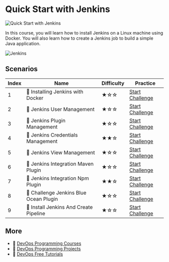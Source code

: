 # Quick Start with Jenkins

![Quick Start with Jenkins](https://cover-creator.appbot.io/quick-start-with-jenkins.png)

In this course, you will learn how to install Jenkins on a Linux machine using Docker. You will also learn how to create a Jenkins job to build a simple Java application.

![Jenkins](https://img.shields.io/badge/Jenkins-whitesmoke?style=for-the-badge&logo=jenkins)


## Scenarios

|   Index | Name                                  | Difficulty   | Practice                                                                   |
|---------|---------------------------------------|--------------|----------------------------------------------------------------------------|
|       1 | 🎯 Installing Jenkins with Docker      | ★☆☆          | <a target='_blank' href='https://labex.io/labs/29061'>Start Challenge</a>  |
|       2 | 🎯 Jenkins User Management             | ★☆☆          | <a target='_blank' href='https://labex.io/labs/149236'>Start Challenge</a> |
|       3 | 🎯 Jenkins Plugin Management           | ★☆☆          | <a target='_blank' href='https://labex.io/labs/40829'>Start Challenge</a>  |
|       4 | 🎯 Jenkins Credentials Management      | ★★☆          | <a target='_blank' href='https://labex.io/labs/67529'>Start Challenge</a>  |
|       5 | 🎯 Jenkins View Management             | ★☆☆          | <a target='_blank' href='https://labex.io/labs/67545'>Start Challenge</a>  |
|       6 | 🎯 Jenkins Integration Maven Plugin    | ★☆☆          | <a target='_blank' href='https://labex.io/labs/189626'>Start Challenge</a> |
|       7 | 🎯 Jenkins Integration Npm Plugin      | ★★☆          | <a target='_blank' href='https://labex.io/labs/148879'>Start Challenge</a> |
|       8 | 🎯 Challenge Jenkins Blue Ocean Plugin | ★☆☆          | <a target='_blank' href='https://labex.io/labs/145227'>Start Challenge</a> |
|       9 | 🎯 Install Jenkins And Create Pipeline | ★☆☆          | <a target='_blank' href='https://labex.io/labs/7771'>Start Challenge</a>   |

## More

- 🔗 [DevOps Programming Courses](https://github.com/labex-labs/awesome-programming-courses)
- 🔗 [DevOps Programming Projects](https://github.com/labex-labs/awesome-programming-projects)
- 🔗 [DevOps Free Tutorials](https://github.com/labex-labs/devops-free-tutorials)

